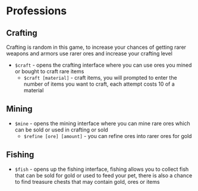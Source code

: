 # Professions

## Crafting
Crafting is random in this game, to increase your chances of getting rarer weapons and armors use rarer ores and increase your crafting level

* `$craft` - opens the crafting interface where you can use ores you mined or bought to craft rare items
    * `$craft [material]` - craft items, you will prompted to enter the number of items you want to craft, each attempt costs 10 of a material

## Mining

* `$mine` - opens the mining interface where you can mine rare ores which can be sold or used in crafting or sold
    * `$refine [ore] [amount]` - you can refine ores into rarer ores for gold

## Fishing

* `$fish` - opens up the fishing interface, fishing allows you to collect fish that can be sold for gold or used to feed your pet, there is also a chance to find treasure chests that may contain gold, ores or items

